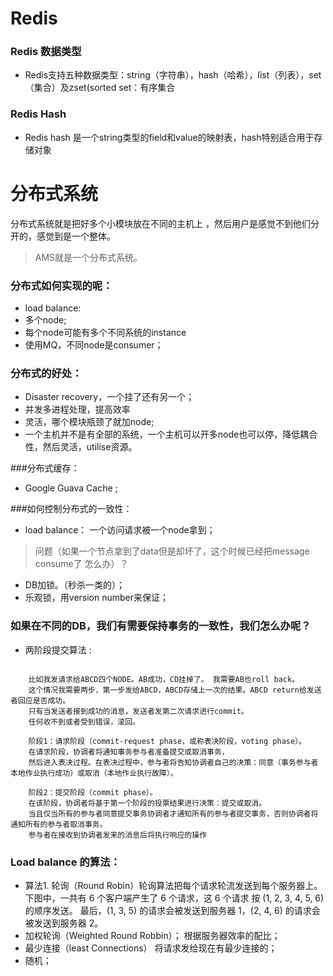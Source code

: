 # Redis

### Redis 数据类型

- Redis支持五种数据类型：string（字符串），hash（哈希），list（列表），set（集合）及zset(sorted set：有序集合 

### Redis Hash

- Redis hash 是一个string类型的field和value的映射表，hash特别适合用于存储对象


# 分布式系统
分布式系统就是把好多个小模块放在不同的主机上 ，然后用户是感觉不到他们分开的，感觉到是一个整体。
> AMS就是一个分布式系统。

### 分布式如何实现的呢：

- load balance:
- 多个node;
- 每个node可能有多个不同系统的instance
- 使用MQ，不同node是consumer；



### 分布式的好处：
- Disaster recovery，一个挂了还有另一个； 
- 并发多进程处理，提高效率 
- 灵活，哪个模块瓶颈了就加node;
- 一个主机并不是有全部的系统，一个主机可以开多node也可以停，降低耦合性，然后灵活，utilise资源。


###分布式缓存： 
- Google Guava Cache ;

###如何控制分布式的一致性：
- load balance： 一个访问请求被一个node拿到；

> 问题（如果一个节点拿到了data但是却坏了，这个时候已经把message consume了 怎么办）？

- DB加锁。（秒杀一类的）；
- 乐观锁，用version number来保证；  


### 如果在不同的DB，我们有需要保持事务的一致性，我们怎么办呢？ 
- 两阶段提交算法 :

```	

	比如我发请求给ABCD四个NODE。AB成功，CD挂掉了。 我需要AB也roll back。
	这个情况我需要两步，第一步发给ABCD，ABCD存储上一次的结果。ABCD return给发送者回应是否成功。
	只有当发送者接到成功的消息，发送者发第二次请求进行commit。 
	任何收不到或者受到错误，滚回。
	
	阶段1：请求阶段（commit-request phase，或称表决阶段，voting phase）。
	在请求阶段，协调者将通知事务参与者准备提交或取消事务，
	然后进入表决过程。在表决过程中，参与者将告知协调者自己的决策：同意（事务参与者本地作业执行成功）或取消（本地作业执行故障）。
	
	阶段2：提交阶段（commit phase）。
	在该阶段，协调者将基于第一个阶段的投票结果进行决策：提交或取消。
	当且仅当所有的参与者同意提交事务协调者才通知所有的参与者提交事务，否则协调者将通知所有的参与者取消事务。
	参与者在接收到协调者发来的消息后将执行响应的操作

```

### Load balance 的算法：
- 算法1. 轮询（Round Robin）轮询算法把每个请求轮流发送到每个服务器上。下图中，一共有 6 个客户端产生了 6 个请求，这 6 个请求  按 (1, 2, 3, 4, 5, 6) 的顺序发送。 最后，(1, 3, 5) 的请求会被发送到服务器 1，(2, 4, 6) 的请求会被发送到服务器 2。
- 加权轮询（Weighted Round Robbin）； 根据服务器效率的配比；
- 最少连接（least Connections） 将请求发给现在有最少连接的；
- 随机；




